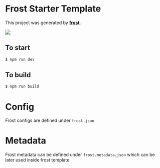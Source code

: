 # Frost Starter Template

This project was generated by **[frost](https://frost.js.org)**.

![](https://camo.githubusercontent.com/149c6f876cec2ffecee23bd4b084d5f4f55fbb4fb4f0603b82c40c3e0853a730/68747470733a2f2f63646e2e646973636f72646170702e636f6d2f6174746163686d656e74732f3830343337333238313037353336333834302f3930313132363631393437313639313836362f46524f53542e706e67)

## To start

```sh
$ npm run dev
```

## To build

```sh
$ npm run build
```

# Config

Frost configs are defined under `frost.json`

# Metadata

Frost metadata can be defined under `frost.metadata.json` which can be later used inside frost template.